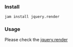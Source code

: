 
### Install 
```sh
jam install jquery.render
```

### Usage
Please check the [jquery.render](http://sideroad.secret.jp/plugins/jQueryRender/)

